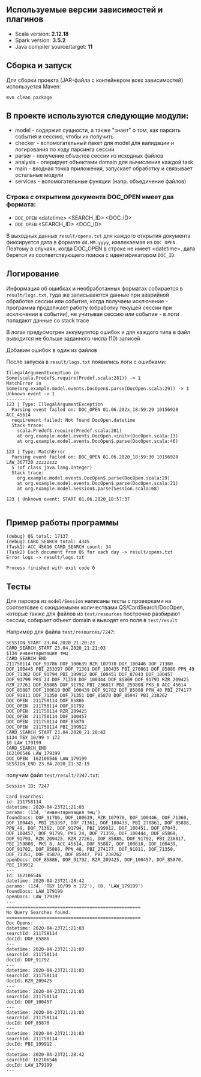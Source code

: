 ## Используемые версии зависимостей и плагинов

- Scala version: **2.12.18**  
- Spark version: **3.5.2**  
- Java compiler source/target: **11**

## Сборка и запуск

Для сборки проекта (JAR-файла с контейнером всех зависимостей) используется Maven:
```
mvn clean package
```

## В проекте используются следующие модули:

- model - содержит сущности, а также "знает" о том, как парсить события и сессию, чтобы их получить
- checker - вспомогательный пакет для model для валидации и логирования по ходу парсинга сессии
- parser - получение объектов сессии из исходных файлов
- analysis - оперирует объектами domain для вычисления каждой task
- main - входная точка приложения, запускает обработку и связывает остальные модули
- services - вспомогательные функции (напр. объединение файлов)


### Строка с открытием документа DOC_OPEN имеет два формата:
- `DOC_OPEN` <dаtetime> <SEARCH_ID> <DOC_ID>
- `DOC_OPEN` <SEARCH_ID> <DOC_ID>

В выходных данных `result/opens.txt` для каждого открытия документа фиксируется дата в формате `dd.MM.yyyy`, извлекаемая из `DOC_OPEN`. Поэтому в случаях, когда DOC_OPEN в строке не имеет <dаtetime>, дата берется из соответствующего поиска с идентификатором `DOC_ID`.

## Логирование

Информация об ошибках и необработанных форматах собирается в `result/logs.txt`, туда же записываются данные при аварийной обработке сессии или события, когда получаем исключение - программа продолжает работу (обработку текущей сессии при исключении в событии), не учитывая сессию или событие - в логи попадают данные со stack trace

В логах предусмотрен аккумулятор ошибок и для каждого типа в файл выводится не больше заданного числа (10) записей

Добавим ошибок в один из файлов

После запуска в `result/logs.txt` появились логи с ошибками:
```
IllegalArgumentException in Some(scala.Predef$.require(Predef.scala:281)) -> 1
MatchError in Some(org.example.model.events.DocOpen$.parse(DocOpen.scala:29)) -> 1
Unknown event -> 1
----------
123 | Type: IllegalArgumentException
  Parsing event failed on: DOC_OPEN 01.06.202x_18:59:29 10156928 ACC_45614
  requirement failed: Not found DocOpen.datetime
  Stack trace:
    scala.Predef$.require(Predef.scala:281)
    at org.example.model.events.DocOpen.<init>(DocOpen.scala:13)
    at org.example.model.events.DocOpen$.parse(DocOpen.scala:46)

123 | Type: MatchError
  Parsing event failed on: DOC_OPEN 01.06.2020_18:59:30 10156928 LAW_367720 zzzzzzzz
  5 (of class java.lang.Integer)
  Stack trace:
    org.example.model.events.DocOpen$.parse(DocOpen.scala:29)
    at org.example.model.events.DocOpen$.parse(DocOpen.scala:21)
    at org.example.model.Session$.parse(Session.scala:68)

123 | Unknown event: START 01.06.2020_18:57:37


```

## Пример работы программы
```
(debug) QS total: 17137
(debug) CARD_SEARCH total: 4345
(Task1) ACC_45616 CARD_SEARCH count: 34
(Task2) Each document from QS for each day -> result/opens.txt
Error logs -> result/logs.txt

Process finished with exit code 0
```

## Тесты

Для парсера из `model/Session` написаны тесты c проверками на соответсвие с ожидаемыми количествами QS/CardSearch/DocOpen, которые также для файлов из `test/resources` построчно разбирают сессии, собирает объект domain и выводят его поля в `test/result`

Например для файла `test/resources/7247`:
```
SESSION_START 23.04.2020_21:20:23
CARD_SEARCH_START 23.04.2020_21:21:03
$134 инвентаризация тмц
CARD_SEARCH_END 
211758114 DOF_91786 DOF_100639 RZR_107970 DOF_100446 DOF_71360 DOF_100445 PBI_253397 DOF_71361 DOF_100435 PBI_270861 DOF_85886 PPN_49 DOF_71362 DOF_91794 PBI_199912 DOF_100451 DOF_87043 DOF_100457 DOF_91799 PKS_24 DOF_71359 DOF_100444 DOF_85869 DOF_91793 RZR_209425 RZR_27261 DOF_85885 DOF_91792 PBI_236817 PBI_259808 PKS_8 ACC_45614 DOF_85887 DOF_100618 DOF_100439 DOF_91782 DOF_85888 PPN_48 PBI_274177 DOF_91811 DOF_71350 DOF_71351 DOF_85870 DOF_85947 PBI_238262
DOC_OPEN  211758114 DOF_85886
DOC_OPEN  211758114 DOF_91792
DOC_OPEN  211758114 RZR_209425
DOC_OPEN  211758114 DOF_100457
DOC_OPEN  211758114 DOF_85870
DOC_OPEN  211758114 PBI_199912
CARD_SEARCH_START 23.04.2020_21:28:42
$134 ПБУ 10/99 п 172
$0 LAW_179199
CARD_SEARCH_END 
162106546 LAW_179199
DOC_OPEN  162106546 LAW_179199
SESSION_END 23.04.2020_21:32:19
```

получим файл `test/result/7247.txt`:
```
Session ID: 7247

Card Searches:
id: 211758114
datetime: 2020-04-23T21:21:03
params: (134, 'инвентаризация тмц')
foundDocs: DOF_91786, DOF_100639, RZR_107970, DOF_100446, DOF_71360, DOF_100445, PBI_253397, DOF_71361, DOF_100435, PBI_270861, DOF_85886, PPN_49, DOF_71362, DOF_91794, PBI_199912, DOF_100451, DOF_87043, DOF_100457, DOF_91799, PKS_24, DOF_71359, DOF_100444, DOF_85869, DOF_91793, RZR_209425, RZR_27261, DOF_85885, DOF_91792, PBI_236817, PBI_259808, PKS_8, ACC_45614, DOF_85887, DOF_100618, DOF_100439, DOF_91782, DOF_85888, PPN_48, PBI_274177, DOF_91811, DOF_71350, DOF_71351, DOF_85870, DOF_85947, PBI_238262
openDocs: DOF_85886, DOF_91792, RZR_209425, DOF_100457, DOF_85870, PBI_199912
---
id: 162106546
datetime: 2020-04-23T21:28:42
params: (134, 'ПБУ 10/99 п 172'), (0, 'LAW_179199')
foundDocs: LAW_179199
openDocs: LAW_179199
---
==================================================
No Query Searches found.
==================================================
Doc Opens:
datetime: 2020-04-23T21:21:03
searchId: 211758114
docId: DOF_85886
---
datetime: 2020-04-23T21:21:03
searchId: 211758114
docId: DOF_91792
---
datetime: 2020-04-23T21:21:03
searchId: 211758114
docId: RZR_209425
---
datetime: 2020-04-23T21:21:03
searchId: 211758114
docId: DOF_100457
---
datetime: 2020-04-23T21:21:03
searchId: 211758114
docId: DOF_85870
---
datetime: 2020-04-23T21:21:03
searchId: 211758114
docId: PBI_199912
---
datetime: 2020-04-23T21:28:42
searchId: 162106546
docId: LAW_179199
---

```
